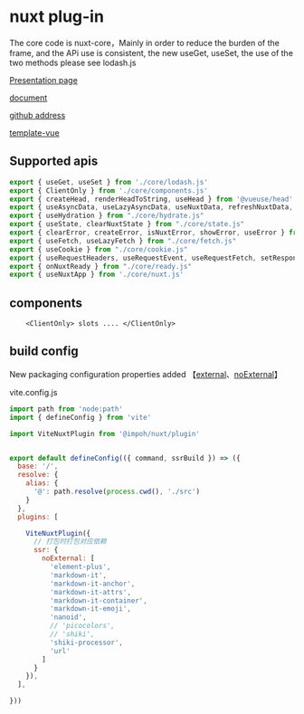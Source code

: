 # nuxt  plug-in

The core code is nuxt-core，Mainly in order to reduce the burden of the frame, and the APi use is consistent, the new useGet, useSet, the use of the two methods please see lodash.js

[Presentation page](https://www.impoh.com/) 

[document](https://nuxt.com/docs/api/composables/use-app-config)

[github address](https://github.com/impohcom/nuxt)

[template-vue](https://github.com/impohcom/nuxt/tree/main/examples/template-vue)

##  Supported apis

``` js
export { useGet, useSet } from './core/lodash.js'
export { ClientOnly } from './core/components.js'
export { createHead, renderHeadToString, useHead } from '@vueuse/head'
export { useAsyncData, useLazyAsyncData, useNuxtData, refreshNuxtData, clearNuxtData } from "./core/asyncData.js"
export { useHydration } from "./core/hydrate.js"
export { useState, clearNuxtState } from "./core/state.js"
export { clearError, createError, isNuxtError, showError, useError } from "./core/error.js"
export { useFetch, useLazyFetch } from "./core/fetch.js"
export { useCookie } from "./core/cookie.js"
export { useRequestHeaders, useRequestEvent, useRequestFetch, setResponseStatus } from "./core/ssr.js"
export { onNuxtReady } from "./core/ready.js"
export { useNuxtApp } from './core/nuxt.js'
```

##  components

```vue
	<ClientOnly> slots .... </ClientOnly> 
```





## build config

New packaging configuration properties added 【[external](https://cn.vitejs.dev/config/ssr-options.html#ssr-external)、[noExternal](https://cn.vitejs.dev/config/ssr-options.html#ssr-noexternal)】

vite.config.js 

```js
import path from 'node:path'
import { defineConfig } from 'vite'

import ViteNuxtPlugin from '@impoh/nuxt/plugin'


export default defineConfig(({ command, ssrBuild }) => ({
  base: '/',
  resolve: {
    alias: {
      '@': path.resolve(process.cwd(), './src')
    }
  },
  plugins: [

    ViteNuxtPlugin({
      // 打包时打包对应依赖
      ssr: {
        noExternal: [
          'element-plus',
          'markdown-it',
          'markdown-it-anchor',
          'markdown-it-attrs',
          'markdown-it-container',
          'markdown-it-emoji',
          'nanoid',
          // 'picocolors',
          // 'shiki',
          'shiki-processor',
          'url'
        ]
      }
    }),
  ],

}))

```

